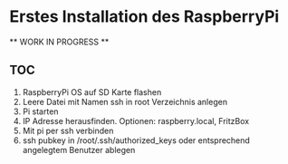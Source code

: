 # Erstes Installation des RaspberryPi

** WORK IN PROGRESS **

## TOC
1. RaspberryPi OS auf SD Karte flashen
2. Leere Datei mit Namen ssh in root Verzeichnis anlegen
3. Pi starten
4. IP Adresse herausfinden. Optionen: raspberry.local, FritzBox
5. Mit pi per ssh verbinden
6. ssh pubkey in /root/.ssh/authorized_keys oder entsprechend angelegtem Benutzer ablegen